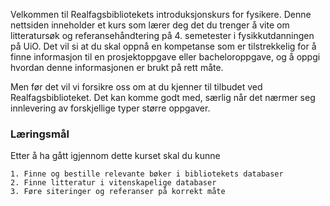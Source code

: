 Velkommen til Realfagsbibliotekets introduksjonskurs for fysikere. Denne nettsiden inneholder et kurs som lærer deg det du trenger å vite om litteratursøk og referansehåndtering på 4. semetester i fysikkutdanningen på UiO. Det vil si at du skal oppnå en kompetanse som er tilstrekkelig for å finne informasjon til en prosjektoppgave eller bacheloroppgave, og å oppgi hvordan denne informasjonen er brukt på rett måte.

Men før det vil vi forsikre oss om at du kjenner til tilbudet ved Realfagsbiblioteket. Det kan komme godt med, særlig når det nærmer seg innlevering av forskjellige typer større oppgaver. 

### Læringsmål
Etter å ha gått igjennom dette kurset skal du kunne

    1. Finne og bestille relevante bøker i bibliotekets databaser    
    2. Finne litteratur i vitenskapelige databaser
    3. Føre siteringer og referanser på korrekt måte